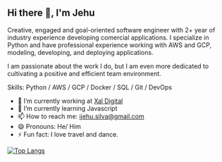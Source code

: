 ## Hi there 👋, I'm Jehu
Creative, engaged and goal-oriented software engineer with 2+ year of industry experience developing comercial applications. I specialize in Python and have professional experience working with AWS and GCP, modeling, developing, and deploying applications.

I am passionate about the work I do, but I am even more dedicated to cultivating a positive and efficient team environment.

Skills: Python / AWS / GCP / Docker / SQL / Git / DevOps

- 🔭 I’m currently working at [Xal Digital](https://www.xaldigital.com/)
- 🌱 I’m currently learning Javascript
- 📫 How to reach me: ijehu.silva@gmail.com
- 😄 Pronouns: He/ Him
- ⚡ Fun fact: I love travel and dance. 

[![Top Langs](https://github-readme-stats.vercel.app/api/top-langs/?username=JehuSilva)](https://github.com/anuraghazra/github-readme-stats)
